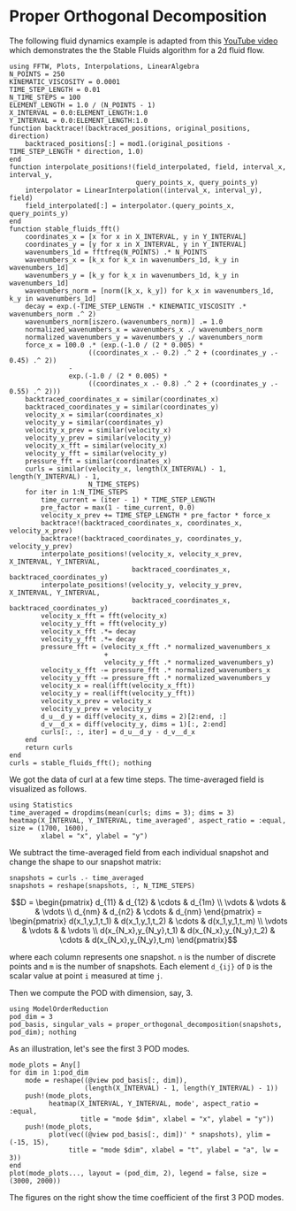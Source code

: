# Proper Orthogonal Decomposition

The following fluid dynamics example is adapted from this 
[YouTube video](https://youtu.be/F7rWoxeGrko) which demonstrates the the Stable Fluids 
algorithm for a 2d fluid flow. 

```@example pod
using FFTW, Plots, Interpolations, LinearAlgebra
N_POINTS = 250
KINEMATIC_VISCOSITY = 0.0001
TIME_STEP_LENGTH = 0.01
N_TIME_STEPS = 100
ELEMENT_LENGTH = 1.0 / (N_POINTS - 1)
X_INTERVAL = 0.0:ELEMENT_LENGTH:1.0
Y_INTERVAL = 0.0:ELEMENT_LENGTH:1.0
function backtrace!(backtraced_positions, original_positions, direction)
    backtraced_positions[:] = mod1.(original_positions - TIME_STEP_LENGTH * direction, 1.0)
end
function interpolate_positions!(field_interpolated, field, interval_x, interval_y,
                                query_points_x, query_points_y)
    interpolator = LinearInterpolation((interval_x, interval_y), field)
    field_interpolated[:] = interpolator.(query_points_x, query_points_y)
end
function stable_fluids_fft()
    coordinates_x = [x for x in X_INTERVAL, y in Y_INTERVAL]
    coordinates_y = [y for x in X_INTERVAL, y in Y_INTERVAL]
    wavenumbers_1d = fftfreq(N_POINTS) .* N_POINTS
    wavenumbers_x = [k_x for k_x in wavenumbers_1d, k_y in wavenumbers_1d]
    wavenumbers_y = [k_y for k_x in wavenumbers_1d, k_y in wavenumbers_1d]
    wavenumbers_norm = [norm([k_x, k_y]) for k_x in wavenumbers_1d, k_y in wavenumbers_1d]
    decay = exp.(-TIME_STEP_LENGTH .* KINEMATIC_VISCOSITY .* wavenumbers_norm .^ 2)
    wavenumbers_norm[iszero.(wavenumbers_norm)] .= 1.0
    normalized_wavenumbers_x = wavenumbers_x ./ wavenumbers_norm
    normalized_wavenumbers_y = wavenumbers_y ./ wavenumbers_norm
    force_x = 100.0 .* (exp.(-1.0 / (2 * 0.005) *
                    ((coordinates_x .- 0.2) .^ 2 + (coordinates_y .- 0.45) .^ 2))
               -
               exp.(-1.0 / (2 * 0.005) *
                    ((coordinates_x .- 0.8) .^ 2 + (coordinates_y .- 0.55) .^ 2)))
    backtraced_coordinates_x = similar(coordinates_x)
    backtraced_coordinates_y = similar(coordinates_y)
    velocity_x = similar(coordinates_x)
    velocity_y = similar(coordinates_y)
    velocity_x_prev = similar(velocity_x)
    velocity_y_prev = similar(velocity_y)
    velocity_x_fft = similar(velocity_x)
    velocity_y_fft = similar(velocity_y)
    pressure_fft = similar(coordinates_x)
    curls = similar(velocity_x, length(X_INTERVAL) - 1, length(Y_INTERVAL) - 1,
                    N_TIME_STEPS)
    for iter in 1:N_TIME_STEPS
        time_current = (iter - 1) * TIME_STEP_LENGTH
        pre_factor = max(1 - time_current, 0.0)
        velocity_x_prev += TIME_STEP_LENGTH * pre_factor * force_x
        backtrace!(backtraced_coordinates_x, coordinates_x, velocity_x_prev)
        backtrace!(backtraced_coordinates_y, coordinates_y, velocity_y_prev)
        interpolate_positions!(velocity_x, velocity_x_prev, X_INTERVAL, Y_INTERVAL,
                               backtraced_coordinates_x, backtraced_coordinates_y)
        interpolate_positions!(velocity_y, velocity_y_prev, X_INTERVAL, Y_INTERVAL,
                               backtraced_coordinates_x, backtraced_coordinates_y)
        velocity_x_fft = fft(velocity_x)
        velocity_y_fft = fft(velocity_y)
        velocity_x_fft .*= decay
        velocity_y_fft .*= decay
        pressure_fft = (velocity_x_fft .* normalized_wavenumbers_x
                        +
                        velocity_y_fft .* normalized_wavenumbers_y)
        velocity_x_fft -= pressure_fft .* normalized_wavenumbers_x
        velocity_y_fft -= pressure_fft .* normalized_wavenumbers_y
        velocity_x = real(ifft(velocity_x_fft))
        velocity_y = real(ifft(velocity_y_fft))
        velocity_x_prev = velocity_x
        velocity_y_prev = velocity_y
        d_u__d_y = diff(velocity_x, dims = 2)[2:end, :]
        d_v__d_x = diff(velocity_y, dims = 1)[:, 2:end]
        curls[:, :, iter] = d_u__d_y - d_v__d_x
    end
    return curls
end
curls = stable_fluids_fft(); nothing
```

We got the data of curl at a few time steps. The time-averaged field is visualized as 
follows.

```@example pod
using Statistics
time_averaged = dropdims(mean(curls; dims = 3); dims = 3)
heatmap(X_INTERVAL, Y_INTERVAL, time_averaged', aspect_ratio = :equal, size = (1700, 1600),
        xlabel = "x", ylabel = "y")
```

We subtract the time-averaged field from each individual snapshot and change the shape to 
our snapshot matrix:

```@example pod
snapshots = curls .- time_averaged
snapshots = reshape(snapshots, :, N_TIME_STEPS)
```

```math
D =
\begin{pmatrix}
  d_{11} & d_{12} & \cdots & d_{1m} \\
  \vdots & \vdots & & \vdots \\
  d_{nm} & d_{n2} & \cdots & d_{nm}
\end{pmatrix}
=
\begin{pmatrix}
  d(x_1,y_1,t_1) & d(x_1,y_1,t_2) & \cdots & d(x_1,y_1,t_m) \\
  \vdots & \vdots & & \vdots \\
  d(x_{N_x},y_{N_y},t_1) & d(x_{N_x},y_{N_y},t_2) & \cdots & d(x_{N_x},y_{N_y},t_m)
\end{pmatrix}
```

where each column represents one snapshot. ``n`` is the number of discrete points and ``m``
is the number of snapshots. Each element ``d_{ij}`` of ``D`` is the scalar value at point 
``i`` measured at time ``j``. 

Then we compute the POD with dimension, say, 3.

```@example pod
using ModelOrderReduction
pod_dim = 3
pod_basis, singular_vals = proper_orthogonal_decomposition(snapshots, pod_dim); nothing
```

As an illustration, let's see the first 3 POD modes.

```@example pod
mode_plots = Any[]
for dim in 1:pod_dim
    mode = reshape((@view pod_basis[:, dim]),
                   (length(X_INTERVAL) - 1, length(Y_INTERVAL) - 1))
    push!(mode_plots,
          heatmap(X_INTERVAL, Y_INTERVAL, mode', aspect_ratio = :equal,
                  title = "mode $dim", xlabel = "x", ylabel = "y"))
    push!(mode_plots,
          plot(vec((@view pod_basis[:, dim])' * snapshots), ylim = (-15, 15),
               title = "mode $dim", xlabel = "t", ylabel = "a", lw = 3))
end
plot(mode_plots..., layout = (pod_dim, 2), legend = false, size = (3000, 2000))
```

The figures on the right show the time coefficient of the first 3 POD modes.
